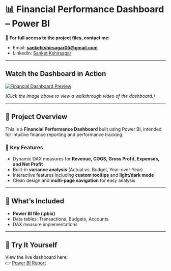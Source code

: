 # 📊 Financial Performance Dashboard – Power BI  

📧 **For full access to the project files, contact me:**  
- Email: **sanketkshirsagar05@gmail.com**  
- LinkedIn: [Sanket Kshirsagar](https://www.linkedin.com/in/sanket-kshirsagar-0a416820b/)  

---

##  Watch the Dashboard in Action  
[![Financial Dashboard Preview](https://img.youtube.com/vi/INSERT_VIDEO_ID_HERE/0.jpg)](https://github.com/Sanketkshirsagar05/Financial-Performance-Powerbi-Dashboard/blob/main/Video/Finance%20Dashboard.mp4)

*(Click the image above to view a walkthrough video of the dashboard.)*

---

## 🔑 Project Overview  
This is a **Financial Performance Dashboard** built using Power BI, intended for intuitive finance reporting and performance tracking.  

### 🚀 Key Features  
- Dynamic DAX measures for **Revenue, COGS, Gross Profit, Expenses, and Net Profit**  
- Built-in **variance analysis** (Actual vs. Budget, Year-over-Year)  
- Interactive features including **custom tooltips** and **light/dark mode**  
- Clean design and **multi-page navigation** for easy analysis  

---

## 📂 What’s Included  
- **Power BI file (.pbix)**  
- Data tables: Transactions, Budgets, Accounts  
- DAX measure implementations  

---

## 🔗 Try It Yourself  
View the live dashboard here:  
👉 [Power BI Report](https://app.powerbi.com/view?r=eyJrIjoiNDI0ODVlYzEtZjBlMC00YzVlLWE3ODAtNzlmY2ExY2U4N2I1IiwidCI6IjIxZGEzZTE2LTU2NjgtNDNhYy04MThmLTBjYzU4YzVlZmFmNCJ9&pageName=adaba28850ce32a48f73)  
